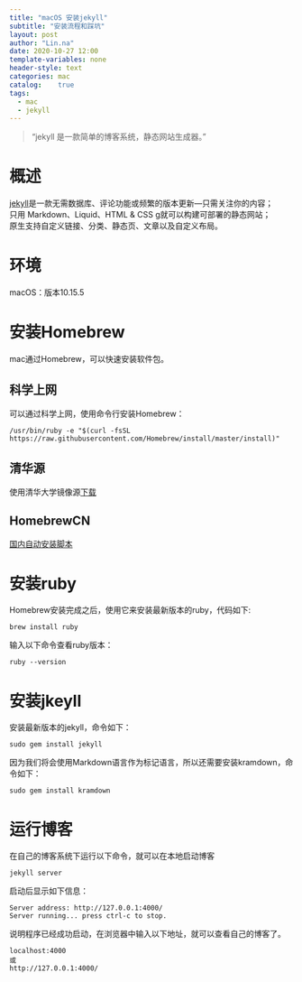 ```yaml
---
title: "macOS 安装jekyll"
subtitle: "安装流程和踩坑"
layout: post
author: "Lin.na"
date: 2020-10-27 12:00
template-variables: none
header-style: text
categories: mac
catalog:    true
tags:
  - mac
  - jekyll
---
```


> “jekyll 是一款简单的博客系统，静态网站生成器。”  

# 概述
[jekyll](https://www.jekyll.com.cn)是一款无需数据库、评论功能或频繁的版本更新—只需关注你的内容；  
只用 Markdown、Liquid、HTML & CSS g就可以构建可部署的静态网站；  
原生支持自定义链接、分类、静态页、文章以及自定义布局。
# 环境
macOS：版本10.15.5
# 安装Homebrew
mac通过Homebrew，可以快速安装软件包。
## 科学上网  
可以通过科学上网，使用命令行安装Homebrew：


```
/usr/bin/ruby -e "$(curl -fsSL https://raw.githubusercontent.com/Homebrew/install/master/install)"
```

## 清华源
使用清华大学镜像源[下载](https://mirrors.tuna.tsinghua.edu.cn/help/homebrew/)
## HomebrewCN
[国内自动安装脚本](https://gitee.com/cunkai/HomebrewCN)

# 安装ruby
Homebrew安装完成之后，使用它来安装最新版本的ruby，代码如下:

```
brew install ruby
```

输入以下命令查看ruby版本：

```
ruby --version
```

# 安装jkeyll
安装最新版本的jekyll，命令如下：

```
sudo gem install jekyll
```

因为我们将会使用Markdown语言作为标记语言，所以还需要安装kramdown，命令如下：

```
sudo gem install kramdown
```

# 运行博客
在自己的博客系统下运行以下命令，就可以在本地启动博客

```
jekyll server
```

启动后显示如下信息：

```
Server address: http://127.0.0.1:4000/
Server running... press ctrl-c to stop.
```

说明程序已经成功启动，在浏览器中输入以下地址，就可以查看自己的博客了。

```
localhost:4000
或
http://127.0.0.1:4000/
```